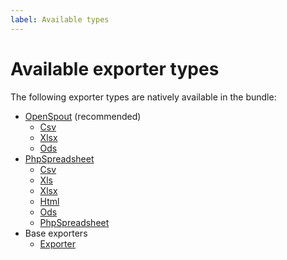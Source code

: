 ```yaml
---
label: Available types
---
```


# Available exporter types

The following exporter types are natively available in the bundle:

- [OpenSpout](https://github.com/openspout/openspout) (recommended)
  - [Csv](types/open-spout/csv.md)
  - [Xlsx](types/open-spout/xlsx.md)
  - [Ods](types/open-spout/ods.md)
- [PhpSpreadsheet](https://github.com/PHPOffice/PhpSpreadsheet)
  - [Csv](types/php-spreadsheet/csv.md)
  - [Xls](types/php-spreadsheet/xls.md)
  - [Xlsx](types/php-spreadsheet/xlsx.md)
  - [Html](types/php-spreadsheet/html.md)
  - [Ods](types/php-spreadsheet/ods.md)
  - [PhpSpreadsheet](types/php-spreadsheet/php-spreadsheet.md)
- Base exporters
  - [Exporter](types/exporter.md)
